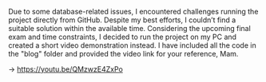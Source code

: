 Due to some database-related issues, I encountered challenges running the project directly from GitHub. Despite my best efforts, I couldn’t find a suitable solution within the available time. Considering the upcoming final exam and time constraints, I decided to run the project on my PC and created a short video demonstration instead. I have included all the code in the "blog" folder and provided the video link for your reference, Mam.

-> https://youtu.be/QMzwzE4ZxPo
